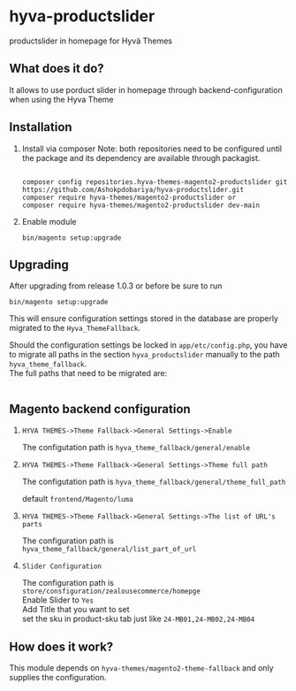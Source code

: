 # hyva-productslider
productslider in homepage  for Hyvä Themes

## What does it do?

It allows to use porduct slider in homepage through backend-configuration when using the Hyva Theme
 
## Installation
  
1. Install via composer
   Note: both repositories need to be configured until the package and its dependency are available through packagist.
   ```
   
   composer config repositories.hyva-themes-magento2-productslider git https://github.com/Ashokpdobariya/hyva-productslider.git
   composer require hyva-themes/magento2-productslider or
   composer require hyva-themes/magento2-productslider dev-main
   ```
2. Enable module
   ```
   bin/magento setup:upgrade
   ```
   
## Upgrading

After upgrading from release 1.0.3 or before be sure to run
```
bin/magento setup:upgrade
```
This will ensure configuration settings stored in the database are properly migrated to the `Hyva_ThemeFallback`.

Should the configuration settings be locked in `app/etc/config.php`, you have to migrate all paths in the
section `hyva_productslider` manually to the path `hyva_theme_fallback`.  
The full paths that need to be migrated are:
```

```


## Magento backend configuration

1. ```HYVA THEMES->Theme Fallback->General Settings->Enable```
    
    The configutation path is ```hyva_theme_fallback/general/enable```


2. ```HYVA THEMES->Theme Fallback->General Settings->Theme full path```

    The configutation path is ```hyva_theme_fallback/general/theme_full_path```
    
    default `frontend/Magento/luma`

3. ```HYVA THEMES->Theme Fallback->General Settings->The list of URL's parts```
   
   The configuration path is `hyva_theme_fallback/general/list_part_of_url`
4. ```Slider Configuration```
   
   The configuration path is `store/consfiguration/zealousecommerce/homepge`
   <br>
   Enable Slider to `Yes`
   <br>
   Add Title that you want to set
   <br>
   set the sku  in product-sku tab just like `24-MB01,24-MB02,24-MB04`
## How does it work?

This module depends on `hyva-themes/magento2-theme-fallback` and only supplies the configuration. 
